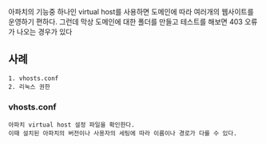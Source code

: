 아파치의 기능중 하나인 virtual host를 사용하면 도메인에 따라 여러개의 웹사이트를 운영하기 편하다. 그런데 막상 도메인에 대한 폴더를 만들고 테스트를 해보면 403 오류가 나오는 경우가 있다

## 사례

	1. vhosts.conf
	2. 리눅스 권한


### vhosts.conf
```
아파치 virtual host 설정 파일을 확인한다. 
이때 설치된 아파치의 버전이나 사용자의 세팅에 따라 이름이나 경로가 다를 수 있다.

```